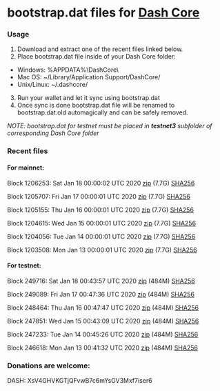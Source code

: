 # bootstrap.dat files for [Dash Core](https://github.com/dashpay/dash)

### Usage

1. Download and extract one of the recent files linked below.
2. Place bootstrap.dat file inside of your Dash Core folder:
 - Windows: %APPDATA%\DashCore\
 - Mac OS: ~/Library/Application Support/DashCore/
 - Unix/Linux: ~/.dashcore/
3. Run your wallet and let it sync using bootstrap.dat
4. Once sync is done bootstrap.dat file will be renamed to bootstrap.dat.old automagically and can be safely removed.

_NOTE: bootstrap.dat for testnet must be placed in **testnet3** subfolder of corresponding Dash Core folder_

### Recent files

#### For mainnet:

Block 1206253: Sat Jan 18 00:00:02 UTC 2020 [zip](https://dash-bootstrap.ams3.digitaloceanspaces.com/mainnet/2020-01-18/bootstrap.dat.zip) (7.7G) [SHA256](https://dash-bootstrap.ams3.digitaloceanspaces.com/mainnet/2020-01-18/sha256.txt)

Block 1205707: Fri Jan 17 00:00:01 UTC 2020 [zip](https://dash-bootstrap.ams3.digitaloceanspaces.com/mainnet/2020-01-17/bootstrap.dat.zip) (7.7G) [SHA256](https://dash-bootstrap.ams3.digitaloceanspaces.com/mainnet/2020-01-17/sha256.txt)

Block 1205155: Thu Jan 16 00:00:01 UTC 2020 [zip](https://dash-bootstrap.ams3.digitaloceanspaces.com/mainnet/2020-01-16/bootstrap.dat.zip) (7.7G) [SHA256](https://dash-bootstrap.ams3.digitaloceanspaces.com/mainnet/2020-01-16/sha256.txt)

Block 1204615: Wed Jan 15 00:00:01 UTC 2020 [zip](https://dash-bootstrap.ams3.digitaloceanspaces.com/mainnet/2020-01-15/bootstrap.dat.zip) (7.7G) [SHA256](https://dash-bootstrap.ams3.digitaloceanspaces.com/mainnet/2020-01-15/sha256.txt)

Block 1204056: Tue Jan 14 00:00:01 UTC 2020 [zip](https://dash-bootstrap.ams3.digitaloceanspaces.com/mainnet/2020-01-14/bootstrap.dat.zip) (7.7G) [SHA256](https://dash-bootstrap.ams3.digitaloceanspaces.com/mainnet/2020-01-14/sha256.txt)

Block 1203508: Mon Jan 13 00:00:01 UTC 2020 [zip](https://dash-bootstrap.ams3.digitaloceanspaces.com/mainnet/2020-01-13/bootstrap.dat.zip) (7.7G) [SHA256](https://dash-bootstrap.ams3.digitaloceanspaces.com/mainnet/2020-01-13/sha256.txt)


#### For testnet:

Block 249716: Sat Jan 18 00:43:57 UTC 2020 [zip](https://dash-bootstrap.ams3.digitaloceanspaces.com/testnet/2020-01-18/bootstrap.dat.zip) (484M) [SHA256](https://dash-bootstrap.ams3.digitaloceanspaces.com/testnet/2020-01-18/sha256.txt)

Block 249089: Fri Jan 17 00:47:36 UTC 2020 [zip](https://dash-bootstrap.ams3.digitaloceanspaces.com/testnet/2020-01-17/bootstrap.dat.zip) (484M) [SHA256](https://dash-bootstrap.ams3.digitaloceanspaces.com/testnet/2020-01-17/sha256.txt)

Block 248464: Thu Jan 16 00:47:47 UTC 2020 [zip](https://dash-bootstrap.ams3.digitaloceanspaces.com/testnet/2020-01-16/bootstrap.dat.zip) (484M) [SHA256](https://dash-bootstrap.ams3.digitaloceanspaces.com/testnet/2020-01-16/sha256.txt)

Block 247851: Wed Jan 15 00:43:09 UTC 2020 [zip](https://dash-bootstrap.ams3.digitaloceanspaces.com/testnet/2020-01-15/bootstrap.dat.zip) (484M) [SHA256](https://dash-bootstrap.ams3.digitaloceanspaces.com/testnet/2020-01-15/sha256.txt)

Block 247233: Tue Jan 14 00:45:26 UTC 2020 [zip](https://dash-bootstrap.ams3.digitaloceanspaces.com/testnet/2020-01-14/bootstrap.dat.zip) (484M) [SHA256](https://dash-bootstrap.ams3.digitaloceanspaces.com/testnet/2020-01-14/sha256.txt)

Block 246618: Mon Jan 13 00:41:32 UTC 2020 [zip](https://dash-bootstrap.ams3.digitaloceanspaces.com/testnet/2020-01-13/bootstrap.dat.zip) (484M) [SHA256](https://dash-bootstrap.ams3.digitaloceanspaces.com/testnet/2020-01-13/sha256.txt)


### Donations are welcome:

DASH: XsV4GHVKGTjQFvwB7c6mYsGV3Mxf7iser6
